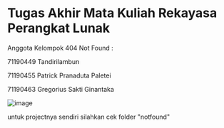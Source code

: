 # Tugas Akhir Mata Kuliah Rekayasa Perangkat Lunak

Anggota Kelompok 404 Not Found  :

71190449  Tandirilambun

71190455  Patrick Pranaduta Paletei

71190463  Gregorius Sakti Ginantaka

![image](https://user-images.githubusercontent.com/89846301/140538032-06acccaf-8ac7-42f4-b1a8-7e7f5000fade.png)

untuk projectnya sendiri silahkan cek folder "notfound"

